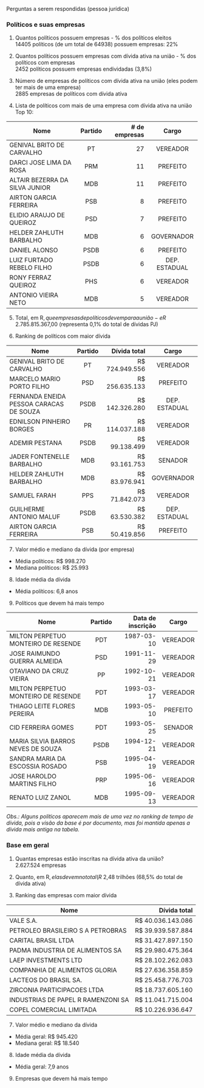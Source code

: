 Perguntas a serem respondidas (pessoa jurídica)

### Políticos e suas empresas


1. Quantos políticos possuem empresas - % dos políticos eleitos  
14405 políticos (de um total de 64938) possuem empresas: 22%


2. Quantos políticos possuem empresas com dívida ativa na união - % dos políticos com empresas  
2452 políticos possuem empresas endividadas (3,8%)


3. Número de empresas de políticos com dívida ativa na união (eles podem ter mais de uma empresa)  
2885 empresas de políticos com dívida ativa


4. Lista de políticos com mais de uma empresa com dívida ativa na união  
Top 10:  

| Nome                            | Partido | # de empresas   |     Cargo
| ------------------------------  |:-------:| ---------------:|:-------------:|
| GENIVAL BRITO DE CARVALHO       | PT      |       27        | VEREADOR      |
| DARCI JOSE LIMA DA ROSA         | PRM     |       11        | PREFEITO      |
| ALTAIR BEZERRA DA SILVA JUNIOR  | MDB     |       11        | PREFEITO      |
| AIRTON GARCIA FERREIRA          | PSB     |        8        | PREFEITO      |
| ELIDIO ARAUJO DE QUEIROZ        | PSD     |        7        | PREFEITO      |
| HELDER ZAHLUTH BARBALHO         | MDB     |        6        | GOVERNADOR    |
| DANIEL ALONSO                   | PSDB    |        6        | PREFEITO      |
| LUIZ FURTADO REBELO FILHO       | PSDB    |        6        | DEP. ESTADUAL |
| RONY FERRAZ QUEIROZ             | PHS     |        6        | VEREADOR      |
| ANTONIO VIEIRA NETO             | MDB     |        5        | VEREADOR      |



5. Total, em R$, que empresas de políticos devem para a união - e % da dívida como um todo  
R$ 2.785.815.367,00 (representa 0,1% do total de dívidas PJ)


6. Ranking de políticos com maior dívida  
  
| Nome                                    | Partido | Dívida total    |     Cargo
| ------------------------------          |:-------:| ---------------:|:-------------:|
| GENIVAL BRITO DE CARVALHO               | PT      | R$ 724.949.556  | VEREADOR      |
| MARCELO MARIO PORTO FILHO               |	PSD     | R$ 256.635.133  | PREFEITO      |
| FERNANDA ENEIDA PESSOA CARACAS DE SOUZA | PSDB    | R$ 142.326.280  | DEP. ESTADUAL |
| EDNILSON PINHEIRO BORGES                | PR      | R$ 114.037.188  | VEREADOR      |
| ADEMIR PESTANA                          | PSDB    | R$  99.138.499  | VEREADOR      |
| JADER FONTENELLE BARBALHO               | MDB     | R$  93.161.753  | SENADOR       |
| HELDER ZAHLUTH BARBALHO                 | MDB     | R$  83.976.941  | GOVERNADOR    |
| SAMUEL FARAH                            | PPS     | R$  71.842.073  | VEREADOR      |
| GUILHERME ANTONIO MALUF                 | PSDB    | R$  63.530.382  | DEP. ESTADUAL |
| AIRTON GARCIA FERREIRA                  | PSB     | R$  50.419.856  | PREFEITO      |


7. Valor médio e mediano da dívida (por empresa)  
- Média políticos:  R\$ 998.270 
- Mediana políticos: R\$ 25.993


8. Idade média da dívida  
- Média políticos: 6,8 anos



9. Políticos que devem há mais tempo  
  
| Nome                                    | Partido | Data de inscrição |     Cargo
| ------------------------------          |:-------:| -----------------:|:-------------:|
| MILTON PERPETUO MONTEIRO DE RESENDE     | PDT     | 1987-03-10        | VEREADOR      |
| JOSE RAIMUNDO GUERRA ALMEIDA            |	PSD     | 1991-11-29        | VEREADOR      |
| OTAVIANO DA CRUZ VIEIRA                 | PP      | 1992-10-21        | VEREADOR      |
| MILTON PERPETUO MONTEIRO DE RESENDE     | PDT     | 1993-03-17        | VEREADOR      |
| THIAGO LEITE FLORES PEREIRA             | MDB     | 1993-05-10        | PREFEITO      |
| CID FERREIRA GOMES                      | PDT     | 1993-05-25        | SENADOR       |
| MARIA SILVIA BARROS NEVES DE SOUZA      | PSDB    | 1994-12-21        | VEREADOR      |
| SANDRA MARIA DA ESCOSSIA ROSADO         | PSB     | 1995-04-19        | VEREADOR      |
| JOSE HAROLDO MARTINS FILHO              | PRP     | 1995-06-16        | VEREADOR      |
| RENATO LUIZ ZANOL                       | MDB     | 1995-09-13        | VEREADOR      |

*Obs.: Alguns políticos aparecem mais de uma vez no ranking de tempo de dívida, pois a visão da base é por documento, mas foi mantida apenas a dívida mais antiga na tabela.*




### Base em geral

1. Quantas empresas estão inscritas na dívida ativa da união?  
2.627.524 empresas  

2. Quanto, em R$, elas devem no total (% da dívida inteira, considerando PF)  
R$ 2,48 trilhões (68,5% do total de dívida ativa)  


3. Ranking das empresas com maior dívida  
  
| Nome                                    |   Dívida total    |  
| ------------------------------          | -----------------:|
| VALE S.A.                               | R$ 40.036.143.086 |
| PETROLEO BRASILEIRO S A PETROBRAS       |	R$ 39.939.587.884 |
| CARITAL BRASIL LTDA                     | R$ 31.427.897.150 | 
| PADMA INDUSTRIA DE ALIMENTOS SA         | R$ 29.980.475.364 |
| LAEP INVESTMENTS LTD                    | R$ 28.102.262.083 |
| COMPANHIA DE ALIMENTOS GLORIA           | R$ 27.636.358.859 | 
| LACTEOS DO BRASIL SA.                   | R$ 25.458.776.703 | 
| ZIRCONIA PARTICIPACOES LTDA             | R$ 18.737.605.160 |
| INDUSTRIAS DE PAPEL R RAMENZONI SA      | R$ 11.041.715.004 |
| COPEL COMERCIAL LIMITADA                | R$ 10.226.936.647 |


7. Valor médio e mediano da dívida  
- Média geral: R\$ 945.420 
- Mediana geral: R\$ 18.540

8. Idade média da dívida  
- Média geral: 7,9 anos  

9. Empresas que devem há mais tempo  
  

